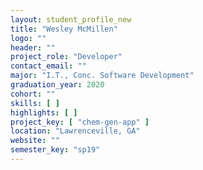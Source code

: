```yaml
---
layout: student_profile_new
title: "Wesley McMillen"
logo: ""
header: ""
project_role: "Developer"
contact_email: ""
major: "I.T., Conc. Software Development"
graduation_year: 2020
cohort: ""
skills: [ ]
highlights: [ ]
project_key: [ "chem-gen-app" ]
location: "Lawrenceville, GA"
website: ""
semester_key: "sp19"
---
```


